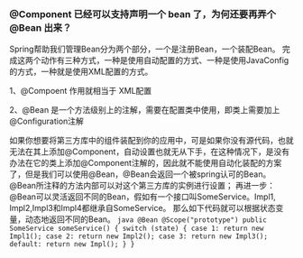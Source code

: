 ### @Component 已经可以支持声明一个 bean 了，为何还要再弄个 @Bean 出来？

Spring帮助我们管理Bean分为两个部分，一个是注册Bean，一个装配Bean。
完成这两个动作有三种方式，一种是使用自动配置的方式、一种是使用JavaConfig的方式，一种就是使用XML配置的方式。

1、@Compoent 作用就相当于 XML配置

2、@Bean 是一个方法级别上的注解，需要在配置类中使用，即类上需要加上@Configuration注解

如果你想要将第三方库中的组件装配到你的应用中，可是如果你没有源代码，也就无法在其上添加@Component，自动设置也就无从下手，在这种情况下，是没有办法在它的类上添加@Component注解的，因此就不能使用自动化装配的方案了，但是我们可以使用@Bean，@Bean会返回一个被spring认可的Bean。@Bean所注释的方法内部可以对这个第三方库的实例进行设置；
再进一步：@Bean可以灵活返回不同的Bean，假如有一个接口叫SomeService。Impl1, Impl2,Impl3和Impl4都继承自SomeService。
                        那么如下代码就可以根据状态变量，动态地返回不同的Bean。
                        `java
                        @Bean
                         @Scope("prototype")
                         public SomeService someService() {
                             switch (state) {
                             case 1:
                                 return new Impl1();
                             case 2:
                                 return new Impl2();
                             case 3:
                                 return new Impl3();
                             default:
                                 return new Impl();
                             }
                         }
                         `